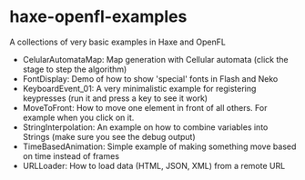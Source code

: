 # haxe-openfl-examples
A collections of very basic examples in Haxe and OpenFL

* CelularAutomataMap: Map generation with Cellular automata (click the stage to step the algorithm)
* FontDisplay: Demo of how to show 'special' fonts in Flash and Neko
* KeyboardEvent_01: A very minimalistic example for registering keypresses (run it and press a key to see it work)
* MoveToFront: How to move one element in front of all others. For example when you click on it.
* StringInterpolation: An example on how to combine variables into Strings (make sure you see the debug output)
* TimeBasedAnimation: Simple example of making something move based on time instead of frames
* URLLoader: How to load data (HTML, JSON, XML) from a remote URL
